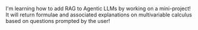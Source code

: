 I'm learning how to add RAG to Agentic LLMs by working on a mini-project! It will return formulae and associated explanations on multivariable calculus based on questions prompted by the user!
